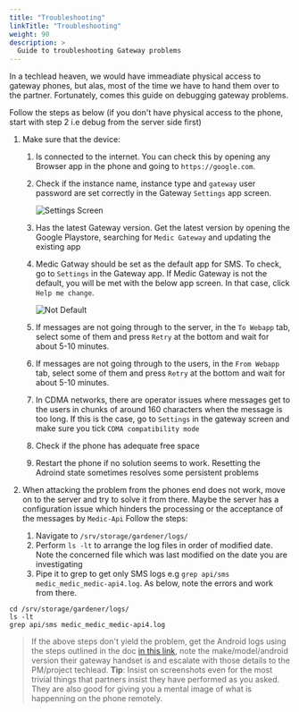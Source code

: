 ```yaml
---
title: "Troubleshooting"
linkTitle: "Troubleshooting"
weight: 90
description: >
  Guide to troubleshooting Gateway problems
---
```


In a techlead heaven, we would have immeadiate physical access to gateway phones, but alas, most of the time we have to hand them over to the partner. Fortunately, comes this guide on debugging gateway problems.

Follow the steps as below (if you don't have physical access to the phone, start with step 2 i.e debug from the server side first)

1. Make sure that the device:

	1. Is connected to the internet. You can check this by opening any Browser app in the phone and going to `https://google.com`.
	2. Check if the instance name, instance type and `gateway` user password are set correctly in the Gateway `Settings` app screen.
        
        ![Settings Screen](settings_screen.png)
        
	3. Has the latest Gateway version. Get the latest version by opening the Google Playstore, searching for `Medic Gateway` and updating the existing app
        
	4. Medic Gatway should be set as the default app for SMS. To check, go to `Settings` in the Gateway app. If Medic Gateway is not the default, you will be met with the below app screen. In that case, click `Help me change`.
        
        ![Not Default](not_default.png)
        
	5. If messages are not going through to the server, in the `To Webapp`  tab, select some of them and press `Retry` at the bottom and wait for about 5-10 minutes.
        
	6. If messages are not going through to the users, in the `From Webapp`  tab, select some of them and press `Retry` at the bottom and wait for about 5-10 minutes.  
        
	7. In CDMA networks, there are operator issues where messages get to the users in chunks of around 160 characters when the message is too long. If this is the case, go to `Settings` in the gateway screen and make sure you tick `CDMA compatibility mode`
        
	8. Check if the phone has adequate free space
        
	9. Restart the phone if no solution seems to work. Resetting the Adroind state sometimes resolves some persistent problems 

2.  When attacking the problem from the phones end does not work, move on to the server and try to solve it from there. Maybe the server has a configuration issue which hinders the processing or the acceptance of the messages by `Medic-Api`
Follow the steps:
	1. Navigate to `/srv/storage/gardener/logs/ `
	1. Perform `ls -lt` to arrange the log files in order of modified date. Note the concerned file which was last modified on the date you are investigating 
	1. Pipe it to grep to get only SMS logs e.g `grep api/sms medic_medic_medic-api4.log`. As below, note the errors and work from there.
```
cd /srv/storage/gardener/logs/   
ls -lt   
grep api/sms medic_medic_medic-api4.log
```
> If the above steps don't yield the problem, get the Android logs using the steps outlined in the doc [in this link](https://github.com/medic/medic-docs/blob/master/troubleshooting/get-android-logs.md), note the make/model/android version their gateway handset is and escalate with those details to the PM/project techlead.
**Tip**: Insist on screenshots even for the most trivial things that partners insist they have performed as you asked. They are also good for giving you a mental image of what is happenning on the phone remotely.


